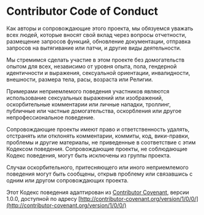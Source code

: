 # Contributor Code of Conduct

Как авторы и сопровождающие этого проекта, мы обязуемся уважать всех людей, которые вносят свой вклад через вопросы отчетности, размещение запросов функций, обновление документации, отправка запросов на вытягивание или патчи, и другие виды деятельности.

Мы стремимся сделать участие в этом проекте без домогательств опытом для всех, независимо от уровня опыта, пола, гендерной идентичности и выражения, сексуальной ориентации, инвалидности, внешности, размера тела, расы, возраста или Религии.

Примерами неприемлемого поведения участников являются использование сексуальных выражений или изображений, оскорбительные комментарии или личные нападки, троллинг, публичные или частные домогательства, оскорбления или другое непрофессиональное поведение.

Сопровождающие проекты имеют право и ответственность удалять, отстранять или отклонять комментарии, коммиты, код, вики-правки, проблемы и другие материалы, не приведенные в соответствие с этим Кодексом поведения. Сопровождающие проекты, не соблюдающие Кодекс поведения, могут быть исключены из группы проекта.

Случаи оскорбительного, притесняющего или иного неприемлемого поведения могут быть сообщены, открыв проблему или связавшись с одним или другом сопровождающих проекта.

Этот Кодекс поведения адаптирован из [Contributor Covenant](http://contributor-covenant.org), версии 1.0.0, доступной по адресу [http://contributor-covenant.org/version/1/0/0/](http://contributor-covenant.org/version/1/0/0/)
